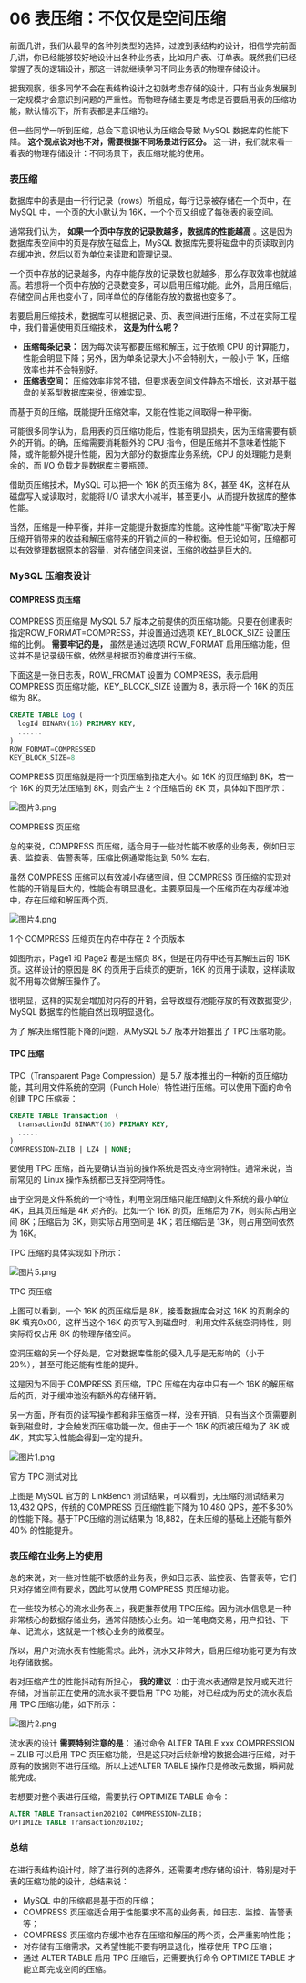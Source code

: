 # 06 表压缩：不仅仅是空间压缩

前面几讲，我们从最早的各种列类型的选择，过渡到表结构的设计，相信学完前面几讲，你已经能够较好地设计出各种业务表，比如用户表、订单表。既然我们已经掌握了表的逻辑设计，那这一讲就继续学习不同业务表的物理存储设计。

据我观察，很多同学不会在表结构设计之初就考虑存储的设计，只有当业务发展到一定规模才会意识到问题的严重性。而物理存储主要是考虑是否要启用表的压缩功能，默认情况下，所有表都是非压缩的。

但一些同学一听到压缩，总会下意识地认为压缩会导致 MySQL 数据库的性能下降。 **这个观点说对也不对，需要根据不同场景进行区分。** 这一讲，我们就来看一看表的物理存储设计：不同场景下，表压缩功能的使用。

### 表压缩

数据库中的表是由一行行记录（rows）所组成，每行记录被存储在一个页中，在 MySQL 中，一个页的大小默认为 16K，一个个页又组成了每张表的表空间。

通常我们认为， **如果一个页中存放的记录数越多，数据库的性能越高** 。这是因为数据库表空间中的页是存放在磁盘上，MySQL 数据库先要将磁盘中的页读取到内存缓冲池，然后以页为单位来读取和管理记录。

一个页中存放的记录越多，内存中能存放的记录数也就越多，那么存取效率也就越高。若想将一个页中存放的记录数变多，可以启用压缩功能。此外，启用压缩后，存储空间占用也变小了，同样单位的存储能存放的数据也变多了。

若要启用压缩技术，数据库可以根据记录、页、表空间进行压缩，不过在实际工程中，我们普遍使用页压缩技术， **这是为什么呢？**

- **压缩每条记录：** 因为每次读写都要压缩和解压，过于依赖 CPU 的计算能力，性能会明显下降；另外，因为单条记录大小不会特别大，一般小于 1K，压缩效率也并不会特别好。
- **压缩表空间：** 压缩效率非常不错，但要求表空间文件静态不增长，这对基于磁盘的关系型数据库来说，很难实现。

而基于页的压缩，既能提升压缩效率，又能在性能之间取得一种平衡。

可能很多同学认为，启用表的页压缩功能后，性能有明显损失，因为压缩需要有额外的开销。的确，压缩需要消耗额外的 CPU 指令，但是压缩并不意味着性能下降，或许能额外提升性能，因为大部分的数据库业务系统，CPU 的处理能力是剩余的，而 I/O 负载才是数据库主要瓶颈。

借助页压缩技术，MySQL 可以把一个 16K 的页压缩为 8K，甚至 4K，这样在从磁盘写入或读取时，就能将 I/O 请求大小减半，甚至更小，从而提升数据库的整体性能。

当然，压缩是一种平衡，并非一定能提升数据库的性能。这种性能“平衡”取决于解压缩开销带来的收益和解压缩带来的开销之间的一种权衡。但无论如何，压缩都可以有效整理数据原本的容量，对存储空间来说，压缩的收益是巨大的。

### MySQL 压缩表设计

#### COMPRESS 页压缩

COMPRESS 页压缩是 MySQL 5.7 版本之前提供的页压缩功能。只要在创建表时指定ROW_FORMAT=COMPRESS，并设置通过选项 KEY_BLOCK_SIZE 设置压缩的比例。 **需要牢记的是，** 虽然是通过选项 ROW_FORMAT 启用压缩功能，但这并不是记录级压缩，依然是根据页的维度进行压缩。

下面这是一张日志表，ROW_FROMAT 设置为 COMPRESS，表示启用 COMPRESS 页压缩功能，KEY_BLOCK_SIZE 设置为 8，表示将一个 16K 的页压缩为 8K。

```sql
CREATE TABLE Log (
  logId BINARY(16) PRIMARY KEY,
  ......
)
ROW_FORMAT=COMPRESSED
KEY_BLOCK_SIZE=8
```

COMPRESS 页压缩就是将一个页压缩到指定大小。如 16K 的页压缩到 8K，若一个 16K 的页无法压缩到 8K，则会产生 2 个压缩后的 8K 页，具体如下图所示：

![图片3.png](assets/CioPOWCbdc-AOD9KAAGgLxfA42Y169.png)

COMPRESS 页压缩

总的来说，COMPRESS 页压缩，适合用于一些对性能不敏感的业务表，例如日志表、监控表、告警表等，压缩比例通常能达到 50% 左右。

虽然 COMPRESS 压缩可以有效减小存储空间，但 COMPRESS 页压缩的实现对性能的开销是巨大的，性能会有明显退化。主要原因是一个压缩页在内存缓冲池中，存在压缩和解压两个页。

![图片4.png](assets/CioPOWCbddiAAGQVAAI_A4jlbKM322.png)

1 个 COMPRESS 压缩页在内存中存在 2 个页版本

如图所示，Page1 和 Page2 都是压缩页 8K，但是在内存中还有其解压后的 16K 页。这样设计的原因是 8K 的页用于后续页的更新，16K 的页用于读取，这样读取就不用每次做解压操作了。

很明显，这样的实现会增加对内存的开销，会导致缓存池能存放的有效数据变少，MySQL 数据库的性能自然出现明显退化。

为了 解决压缩性能下降的问题，从MySQL 5.7 版本开始推出了 TPC 压缩功能。

#### TPC 压缩

TPC（Transparent Page Compression）是 5.7 版本推出的一种新的页压缩功能，其利用文件系统的空洞（Punch Hole）特性进行压缩。可以使用下面的命令创建 TPC 压缩表：

```sql
CREATE TABLE Transaction （
  transactionId BINARY(16) PRIMARY KEY,
  .....
)
COMPRESSION=ZLIB | LZ4 | NONE;
```

要使用 TPC 压缩，首先要确认当前的操作系统是否支持空洞特性。通常来说，当前常见的 Linux 操作系统都已支持空洞特性。

由于空洞是文件系统的一个特性，利用空洞压缩只能压缩到文件系统的最小单位 4K，且其页压缩是 4K 对齐的。比如一个 16K 的页，压缩后为 7K，则实际占用空间 8K；压缩后为 3K，则实际占用空间是 4K；若压缩后是 13K，则占用空间依然为 16K。

TPC 压缩的具体实现如下所示：

![图片5.png](assets/Cgp9HWCbdf6AHyKzAAEPeKy_lro447.png)

TPC 页压缩

上图可以看到，一个 16K 的页压缩后是 8K，接着数据库会对这 16K 的页剩余的 8K 填充0x00，这样当这个 16K 的页写入到磁盘时，利用文件系统空洞特性，则实际将仅占用 8K 的物理存储空间。

空洞压缩的另一个好处是，它对数据库性能的侵入几乎是无影响的（小于 20%），甚至可能还能有性能的提升。

这是因为不同于 COMPRESS 页压缩，TPC 压缩在内存中只有一个 16K 的解压缩后的页，对于缓冲池没有额外的存储开销。

另一方面，所有页的读写操作都和非压缩页一样，没有开销，只有当这个页需要刷新到磁盘时，才会触发页压缩功能一次。但由于一个 16K 的页被压缩为了 8K 或 4K，其实写入性能会得到一定的提升。

![图片1.png](assets/CioPOWCbdTKAMg8_AAFXxolLeJA293.png)

官方 TPC 测试对比

上图是 MySQL 官方的 LinkBench 测试结果，可以看到，无压缩的测试结果为 13,432 QPS，传统的 COMPRESS 页压缩性能下降为 10,480 QPS，差不多30%的性能下降。基于TPC压缩的测试结果为 18,882，在未压缩的基础上还能有额外 40% 的性能提升。

### 表压缩在业务上的使用

总的来说，对一些对性能不敏感的业务表，例如日志表、监控表、告警表等，它们只对存储空间有要求，因此可以使用 COMPRESS 页压缩功能。

在一些较为核心的流水业务表上，我更推荐使用 TPC压缩。因为流水信息是一种非常核心的数据存储业务，通常伴随核心业务。如一笔电商交易，用户扣钱、下单、记流水，这就是一个核心业务的微模型。

所以，用户对流水表有性能需求。此外，流水又非常大，启用压缩功能可更为有效地存储数据。

若对压缩产生的性能抖动有所担心， **我的建议** ：由于流水表通常是按月或天进行存储，对当前正在使用的流水表不要启用 TPC 功能，对已经成为历史的流水表启用 TPC 压缩功能，如下所示：

![图片2.png](assets/Cgp9HWCbdRyAO8QQAAIDb8I7ubs097.png)

流水表的设计 **需要特别注意的是：** 通过命令 ALTER TABLE xxx COMPRESSION = ZLIB 可以启用 TPC 页压缩功能，但是这只对后续新增的数据会进行压缩，对于原有的数据则不进行压缩。所以上述ALTER TABLE 操作只是修改元数据，瞬间就能完成。

若想要对整个表进行压缩，需要执行 OPTIMIZE TABLE 命令：

```sql
ALTER TABLE Transaction202102 COMPRESSION=ZLIB；
OPTIMIZE TABLE Transaction202102;
```

### 总结

在进行表结构设计时，除了进行列的选择外，还需要考虑存储的设计，特别是对于表的压缩功能的设计，总结来说：

- MySQL 中的压缩都是基于页的压缩；
- COMPRESS 页压缩适合用于性能要求不高的业务表，如日志、监控、告警表等；
- COMPRESS 页压缩内存缓冲池存在压缩和解压的两个页，会严重影响性能；
- 对存储有压缩需求，又希望性能不要有明显退化，推荐使用 TPC 压缩；
- 通过 ALTER TABLE 启用 TPC 压缩后，还需要执行命令 OPTIMIZE TABLE 才能立即完成空间的压缩。

